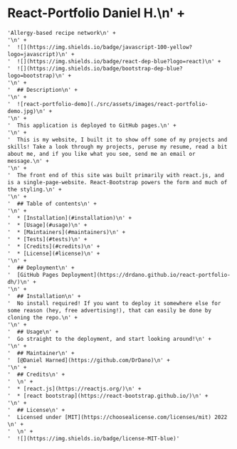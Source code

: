 # React-Portfolio Daniel H.\n' +
    'Allergy-based recipe network\n' +
    '\n' +
    '  ![](https://img.shields.io/badge/javascript-100-yellow?logo=javascript)\n' +
    '  ![](https://img.shields.io/badge/react-dep-blue?logo=react)\n' +
    '  ![](https://img.shields.io/badge/bootstrap-dep-blue?logo=bootstrap)\n' +
    '\n' +
    '  ## Description\n' +
    '\n' +
    '  ![react-portfolio-demo](./src/assets/images/react-portfolio-demo.jpg)\n' +
    '\n' +
    '  This application is deployed to GitHub pages.\n' +
    '\n' +
    '  This is my website, I built it to show off some of my projects and skills! Take a look through my projects, peruse my resume, read a bit about me, and if you like what you see, send me an email or message.\n' +
    '\n' +
    '  The front end of this site was built primarily with react.js, and is a single-page-website. React-Bootstrap powers the form and much of the styling.\n' +
    '\n' +
    '  ## Table of contents\n' +
    '\n' +
    '  * [Installation](#installation)\n' +
    '  * [Usage](#usage)\n' +
    '  * [Maintainers](#maintainers)\n' +
    '  * [Tests](#tests)\n' +
    '  * [Credits](#credits)\n' +
    '  * [License](#license)\n' +
    '\n' +
    '  ## Deployment\n' +
    '  [GitHub Pages Deployment](https://drdano.github.io/react-portfolio-dh/)\n' +
    '\n' +
    '  ## Installation\n' +
    '  No install required! If you want to deploy it somewhere else for some reason (hey, free advertising!), that can easily be done by cloning the repo.\n' +
    '\n' +
    '  ## Usage\n' +
    '  Go straight to the deployment, and start looking around!\n' +
    '\n' +
    '  ## Maintainer\n' +
    '  [@Daniel Harned](https://github.com/DrDano)\n' +
    '\n' +
    '  ## Credits\n' +
    '  \n' +
    '  * [react.js](https://reactjs.org/)\n' +
    '  * [react bootstrap](https://react-bootstrap.github.io/)\n' +
    '\n' +
    '  ## License\n' +
    '  Licensed under [MIT](https://choosealicense.com/licenses/mit) 2022 \n' +
    '  \n' +
    '  ![](https://img.shields.io/badge/license-MIT-blue)'
